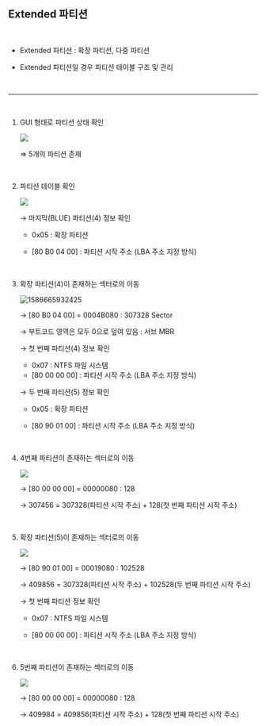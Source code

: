 ## Extended 파티션

  <br>

- Extended 파티션 : 확장 파티션, 다중 파티션

- Extended 파티션일 경우 파티션 테이블 구조 및 관리

    <br>

---------------

  <br>

1. GUI 형태로 파티션 상태 확인

   ![](./images/1586664171050.png)

   ⇒ 5개의 파티션 존재

  <br>

2. 파티션 테이블 확인

   ![](./images/1586664572709.png)

   → 마지막(BLUE) 파티션(4) 정보 확인

   - 0x05 : 확장 파티션

   - [80 B0 04 00] : 파티션 시작 주소 (LBA 주소 지정 방식)

     <br>

3. 확장 파티션(4)이 존재하는 섹터로의 이동

   ![1586665932425](./images/1586665932425.png)

   → [80 B0 04 00] = 0004B080 : 307328 Sector

   → 부트코드 영역은 모두 0으로 덮여 있음 : 서브 MBR

   → 첫 번째 파티션(4) 정보 확인

   - 0x07 : NTFS 파일 시스템
   - [80 00 00 00] : 파티션 시작 주소 (LBA 주소 지정 방식)

   → 두 번째 파티션(5) 정보 확인

   - 0x05 : 확장 파티션
   - [80 90 01 00] : 파티션 시작 주소 (LBA 주소 지정 방식)

     <br>

4. 4번째 파티션이 존재하는 섹터로의 이동

   ![](./images/1586665381931.png)

   → [80 00 00 00] = 00000080 : 128

   → 307456 = 307328(파티션 시작 주소) + 128(첫 번째 파티션 시작 주소)

  <br>


5. 확장 파티션(5)이 존재하는 섹터로의 이동

   ![](./images/1586665598201.png)
   
   → [80 90 01 00] = 00019080 : 102528
   
   → 409856 = 307328(파티션 시작 주소) + 102528(두 번째 파티션 시작 주소)
   
   → 첫 번째 파티션 정보 확인
   
   - 0x07 : NTFS 파일 시스템
   
   - [80 00 00 00] : 파티션 시작 주소 (LBA 주소 지정 방식)
   
     <br>
   
6. 5번째 파티션이 존재하는 섹터로의 이동

   ![](./images/1586665997694.png)

   → [80 00 00 00] = 00000080 : 128

   → 409984 = 409856(파티션 시작 주소) + 128(첫 번째 파티션 시작 주소)

